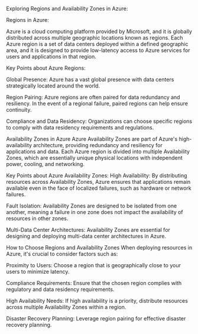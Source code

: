 Exploring Regions and Availability Zones in Azure:

Regions in Azure:

Azure is a cloud computing platform provided by Microsoft, and it is globally distributed across multiple geographic locations known as regions. Each Azure region is a set of data centers deployed within a defined geographic area, and it is designed to provide low-latency access to Azure services for users and applications in that region.

Key Points about Azure Regions:

Global Presence: Azure has a vast global presence with data centers strategically located around the world.

Region Pairing: Azure regions are often paired for data redundancy and resiliency. In the event of a regional failure, paired regions can help ensure continuity.

Compliance and Data Residency: Organizations can choose specific regions to comply with data residency requirements and regulations.


Availability Zones in Azure
Azure Availability Zones are part of Azure's high-availability architecture, providing redundancy and resiliency for applications and data. Each Azure region is divided into multiple Availability Zones, which are essentially unique physical locations with independent power, cooling, and networking.

Key Points about Azure Availability Zones:
High Availability: By distributing resources across Availability Zones, Azure ensures that applications remain available even in the face of localized failures, such as hardware or network failures.

Fault Isolation: Availability Zones are designed to be isolated from one another, meaning a failure in one zone does not impact the availability of resources in other zones.

Multi-Data Center Architectures: Availability Zones are essential for designing and deploying multi-data center architectures in Azure.

How to Choose Regions and Availability Zones
When deploying resources in Azure, it's crucial to consider factors such as:

Proximity to Users: Choose a region that is geographically close to your users to minimize latency.

Compliance Requirements: Ensure that the chosen region complies with regulatory and data residency requirements.

High Availability Needs: If high availability is a priority, distribute resources across multiple Availability Zones within a region.

Disaster Recovery Planning: Leverage region pairing for effective disaster recovery planning.
